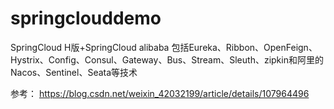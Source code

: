 # springclouddemo
SpringCloud H版+SpringCloud alibaba
包括Eureka、Ribbon、OpenFeign、Hystrix、Config、Consul、Gateway、Bus、Stream、Sleuth、zipkin和阿里的Nacos、Sentinel、Seata等技术

参考：
https://blog.csdn.net/weixin_42032199/article/details/107964496